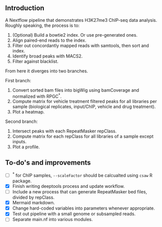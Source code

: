 ## Introduction
A Nextflow pipeline that demonstrates H3K27me3 ChIP-seq data analysis. 
Roughly speaking, the process is to:  
1. (Optional) Build a bowtie2 index. Or use pre-generated ones.
2. Align paired-end reads to the index.
3. Filter out concordantly mapped reads with samtools, then sort and index.
4. Identify broad peaks with MACS2.
5. Filter against blacklist.  


From here it diverges into two branches.  


First branch:  

1. Convert sorted bam files into bigWig using bamCoverage and normalized with RPGC<sup>*</sup>.
2. Compute matrix for vehicle treatment filtered peaks for all libraries per sample (biological replicates, input/ChIP, vehicle and drug treatment).
3. Plot a heatmap.  


Second branch:  


1. Intersect peaks with each RepeatMasker repClass.
2. Compute matrix for each repClass for all libraries of a sample except inputs.
3. Plot a profile.  

## To-do's and improvements
 - [ ] <sup>*</sup> for ChIP samples, `--scaleFactor` should be calcualted using `csaw` R package.
 - [x] Finish writing deeptools process and update workflow.
 - [ ] Include a new process that can generate RepeatMasker bed files, divided by repClass.
 - [x] Mermaid markdown.
 - [x] Change hard-coded variables into parameters whenever appropriate.
 - [x] Test out pipeline with a small genome or subsampled reads.
 - [ ] Separate main.nf into various modules.
